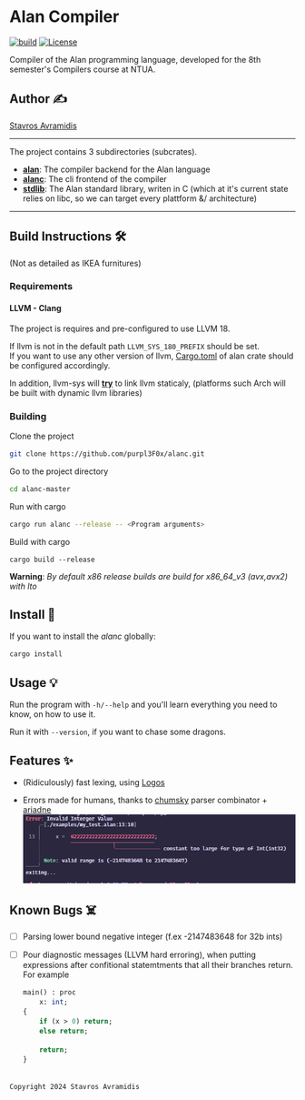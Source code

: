 
# Alan Compiler 
[![build](https://github.com/purpl3F0x/compilers/actions/workflows/rust.yml/badge.svg?branch=main)](https://github.com/purpl3F0x/compilers/actions/workflows/rust.yml) 
[![License](https://img.shields.io/badge/License-Apache%202.0-blue.svg)](https://opensource.org/licenses/Apache-2.0)



Compiler of the Alan programming language, developed for the 8th semester's Compilers course at NTUA.

## Author ✍️

[Stavros Avramidis](https://www.github.com/purpl3F0x)

___
The project contains 3 subdirectories (subcrates).
- **[alan](./alan/)**: The compiler backend for the Alan language
- **[alanc](./alanc/)**: The cli frontend of the compiler
- **[stdlib](./stdlib/)**: The Alan standard library, writen in C (which at it's current state relies on libc, so we can target every plattform &/ architecture)
___

## Build Instructions 🛠️
(Not as detailed as IKEA furnitures)

### Requirements

#### LLVM - Clang
The project is requires and pre-configured to use LLVM 18.

If llvm is not in the default path `LLVM_SYS_180_PREFIX` should be set. <br>
If you want to use any other version of llvm, [Cargo.toml](./alan/Cargo.toml) of alan crate should be configured accordingly.

In addition, llvm-sys will <u>**try**</u> to link llvm staticaly, (platforms such Arch will be built with dynamic llvm libraries)

### Building

Clone the project

```bash
git clone https://github.com/purpl3F0x/alanc.git
```

Go to the project directory

```bash
cd alanc-master
```

Run with cargo
```bash
cargo run alanc --release -- <Program arguments>
```

Build with cargo
```
cargo build --release
```
__Warning__: *By default x86 release builds are build for x86_64_v3 (avx,avx2) with lto*

## Install 🚀
If you want to install the *alanc* globally:
```bash
cargo install
```

## Usage 💡
Run the program with `-h/--help` and you'll learn everything you need to know, on how to use it. 

Run it with `--version`, if you want to chase some dragons. 

## Features ✨
- (Ridiculously) fast lexing, using [Logos](https://github.com/maciejhirsz/logos)
    
- Errors made for humans, thanks to [chumsky](https://github.com/zesterer/chumsky) parser combinator + [ariadne](https://github.com/zesterer/ariadne)
    ![alt text](./assets/error_example.png)

## Known Bugs ☠️
- [ ] Parsing lower bound negative integer (f.ex -2147483648 for 32b ints)

- [ ] Pour diagnostic messages (LLVM hard erroring), when putting expressions after confitional statemtments that all their branches return. For example
    ```pl
    main() : proc
        x: int;
    {
        if (x > 0) return;
        else return;

        return;
    }

##
`
Copyright 2024 Stavros Avramidis
`

